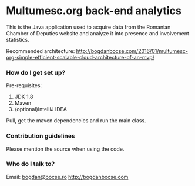 # Multumesc.org back-end analytics #
This is the Java application used to acquire data from the Romanian Chamber of Deputies website and analyze it into presence and involvement statistics.

Recommended architecture:
http://bogdanbocse.com/2016/01/multumesc-org-simple-efficient-scalable-cloud-architecture-of-an-mvp/

### How do I get set up? ###

Pre-requisites:
1. JDK 1.8
2. Maven
3. (optional)IntelliJ IDEA

Pull, get the maven dependencies and run the main class.

### Contribution guidelines ###
Please mention the source when using the code.

### Who do I talk to? ###

Email: bogdan@bocse.ro
http://bogdanbocse.com


